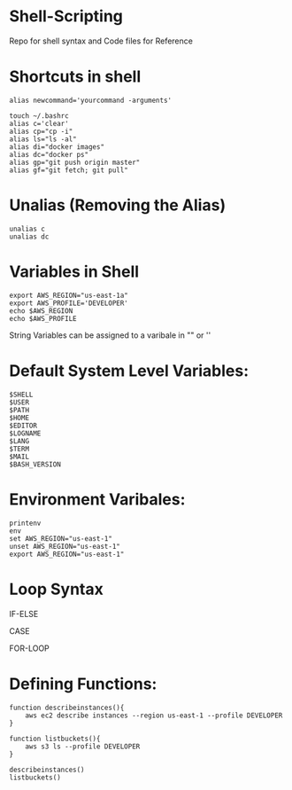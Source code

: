 # Shell-Scripting

Repo for shell syntax and Code files for Reference

# Shortcuts in shell

```
alias newcommand='yourcommand -arguments'
```

```
touch ~/.bashrc
alias c='clear'
alias cp="cp -i"
alias ls="ls -al"
alias di="docker images"
alias dc="docker ps"
alias gp="git push origin master"
alias gf="git fetch; git pull"
```

# Unalias (Removing the Alias)
```
unalias c
unalias dc
```

# Variables in Shell

```
export AWS_REGION="us-east-1a"
export AWS_PROFILE='DEVELOPER'
echo $AWS_REGION
echo $AWS_PROFILE
```
String Variables can be assigned to a varibale in "" or ''


# Default System Level Variables:
```
$SHELL
$USER
$PATH
$HOME
$EDITOR
$LOGNAME
$LANG
$TERM
$MAIL
$BASH_VERSION
```

# Environment Varibales:
```
printenv
env
set AWS_REGION="us-east-1" 
unset AWS_REGION="us-east-1"
export AWS_REGION="us-east-1"
```

# Loop Syntax

IF-ELSE

CASE

FOR-LOOP

# Defining Functions:

```
function describeinstances(){
    aws ec2 describe instances --region us-east-1 --profile DEVELOPER
}

function listbuckets(){
    aws s3 ls --profile DEVELOPER
}

describeinstances()
listbuckets()

```